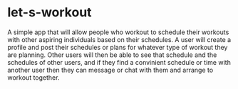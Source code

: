 # let-s-workout

A simple app that will allow people who workout to schedule their workouts with other aspiring individuals based on their schedules. A user will create a profile and post their schedules or plans for whatever type of workout they are planning. Other users will then be able to see that schedule and the schedules of other users, and if they find a convinient schedule or time with another user then they can message or chat with them and arrange to workout together.
